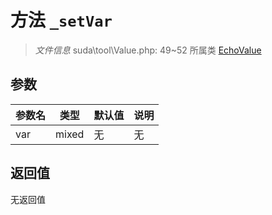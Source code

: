 # 方法 `_setVar`

> *文件信息* suda\tool\Value.php: 49~52
> 所属类 [EchoValue](../EchoValue.md)




## 参数


| 参数名 | 类型 | 默认值 | 说明 |
|--------|-----|-------|-------|
| var |  mixed | 无 | 无 |



## 返回值

无返回值
